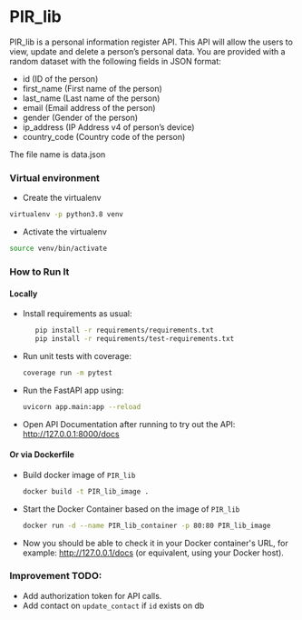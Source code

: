 # PIR_lib

PIR_lib is a personal information register API. This API will allow the
users to view, update and delete a person’s personal data. You are provided with a random
dataset with the following fields in JSON format:
- id (ID of the person)
- first_name (First name of the person)
- last_name (Last name of the person)
- email (Email address of the person)
- gender (Gender of the person)
- ip_address (IP Address v4 of person’s device)
- country_code (Country code of the person)

The file name is data.json

### Virtual environment
- Create the virtualenv
```bash 
virtualenv -p python3.8 venv
```
- Activate the virtualenv
```bash
source venv/bin/activate
```

### How to Run It
#### Locally
- Install requirements as usual:
    ```bash
       pip install -r requirements/requirements.txt
       pip install -r requirements/test-requirements.txt
    ```

- Run unit tests with coverage:
  ```bash
  coverage run -m pytest
  ```
- Run the FastAPI app using:
  ```bash
  uvicorn app.main:app --reload
  ```
- Open API Documentation after running to try out the API: http://127.0.0.1:8000/docs


#### Or via Dockerfile
- Build docker image of `PIR_lib`
  ```bash
  docker build -t PIR_lib_image .
  ```
- Start the Docker Container based on the image of `PIR_lib`
  ```bash
  docker run -d --name PIR_lib_container -p 80:80 PIR_lib_image
  ```
- Now you should be able to check it in your Docker container's URL, for example: http://127.0.0.1/docs (or equivalent, using your Docker host).

### Improvement TODO:

- Add authorization token for API calls.
- Add contact on `update_contact` if `id` exists on db
